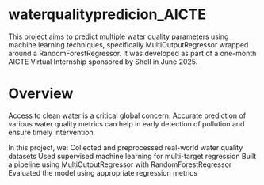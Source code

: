 # waterqualitypredicion_AICTE
  This project aims to predict multiple water quality parameters using machine learning techniques, specifically MultiOutputRegressor wrapped around a RandomForestRegressor. It was developed as part of a one-month AICTE Virtual Internship sponsored by Shell in June 2025.

# Overview
 Access to clean water is a critical global concern. Accurate prediction of various water quality metrics can help in early detection of pollution and ensure timely intervention.

In this project, we:
Collected and preprocessed real-world water quality datasets
Used supervised machine learning for multi-target regression
Built a pipeline using MultiOutputRegressor with RandomForestRegressor
Evaluated the model using appropriate regression metrics

